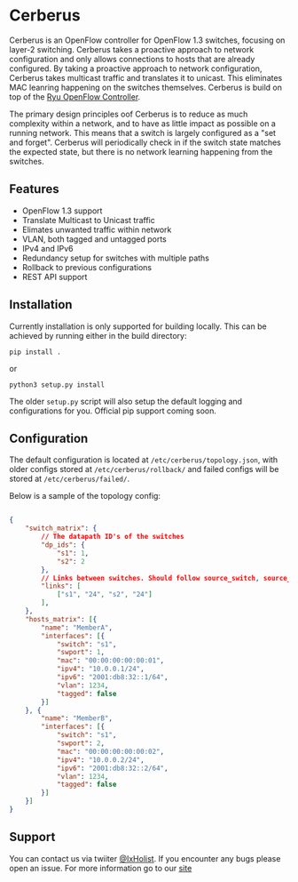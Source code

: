 # Cerberus

Cerberus is an OpenFlow controller for OpenFlow 1.3 switches, focusing on 
layer-2 switching. Cerberus takes a proactive approach to network configuration
and only allows connections to hosts that are already configured. By taking a
proactive approach to network configuration, Cerberus takes multicast traffic
and translates it to unicast. This eliminates MAC leanring happening on the 
switches themselves. Cerberus is build on top of the 
[Ryu OpenFlow Controller](https://ryu.readthedocs.io/en/latest/index.html).

The primary design principles oof Cerberus is to reduce as much complexity 
within a network, and to have as little impact as possible on a running network.
This means that a switch is largely configured as a "set and forget". Cerberus
will periodically check in if the switch state matches the expected state, but 
there is no network learning happening from the switches.

## Features

* OpenFlow 1.3 support
* Translate Multicast to Unicast traffic
* Elimates unwanted traffic within network
* VLAN, both tagged and untagged ports
* IPv4 and IPv6
* Redundancy setup for switches with multiple paths
* Rollback to previous configurations
* REST API support

## Installation

Currently installation is only supported for building locally. This can be 
achieved by running either in the build directory:

`pip install .`

or 

`python3 setup.py install`

The older `setup.py` script will also setup the default logging and 
configurations for you. Official pip support coming soon.

## Configuration

The default configuration is located at `/etc/cerberus/topology.json`, with 
older configs stored at `/etc/cerberus/rollback/` and failed configs will 
be stored at `/etc/cerberus/failed/`.

Below is a sample of the topology config:

``` json

{
    "switch_matrix": {
        // The datapath ID's of the switches
        "dp_ids": {
            "s1": 1,
            "s2": 2
        },
        // Links between switches. Should follow source_switch, source_port, destination_switch, destination_port
        "links": [
            ["s1", "24", "s2", "24"]
        ],
    },
    "hosts_matrix": [{
        "name": "MemberA",
        "interfaces": [{
            "switch": "s1",
            "swport": 1,
            "mac": "00:00:00:00:00:01",
            "ipv4": "10.0.0.1/24",
            "ipv6": "2001:db8:32::1/64",
            "vlan": 1234,
            "tagged": false
        }]
    }, {
        "name": "MemberB",
        "interfaces": [{
            "switch": "s1",
            "swport": 2,
            "mac": "00:00:00:00:00:02",
            "ipv4": "10.0.0.2/24",
            "ipv6": "2001:db8:32::2/64",
            "vlan": 1234,
            "tagged": false
        }]
    }]
}
```
## Support

You can contact us via twiiter [@IxHolist](https://twitter.com/IxHolist).
If you encounter any bugs please open an issue. For more information go to our 
[site](https://holistix.iijlab.net/)